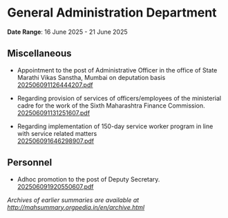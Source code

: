 # General Administration Department

**Date Range**: 16 June 2025 - 21 June 2025


## Miscellaneous
- Appointment to the post of Administrative Officer in the office of State Marathi Vikas Sanstha, Mumbai on deputation basis\
  [202506091126444207.pdf](https://gr.maharashtra.gov.in/Site/Upload/Government%20Resolutions/English/202506091126444207.pdf)

- Regarding provision of services of officers/employees of the ministerial cadre for the work of the Sixth Maharashtra Finance Commission.\
  [202506091131251607.pdf](https://gr.maharashtra.gov.in/Site/Upload/Government%20Resolutions/English/202506091131251607.pdf)

- Regarding implementation of 150-day service worker program in line with service related matters\
  [202506091646298907.pdf](https://gr.maharashtra.gov.in/Site/Upload/Government%20Resolutions/English/202506091646298907.pdf)

## Personnel
- Adhoc promotion to the post of Deputy Secretary.\
  [202506091920550607.pdf](https://gr.maharashtra.gov.in/Site/Upload/Government%20Resolutions/English/202506091920550607.pdf)


*Archives of earlier summaries are available at http://mahsummary.orgpedia.in/en/archive.html*
